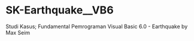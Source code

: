 # SK-Earthquake__VB6
Studi Kasus; Fundamental Pemrograman Visual Basic 6.0 - Earthquake by Max Seim
